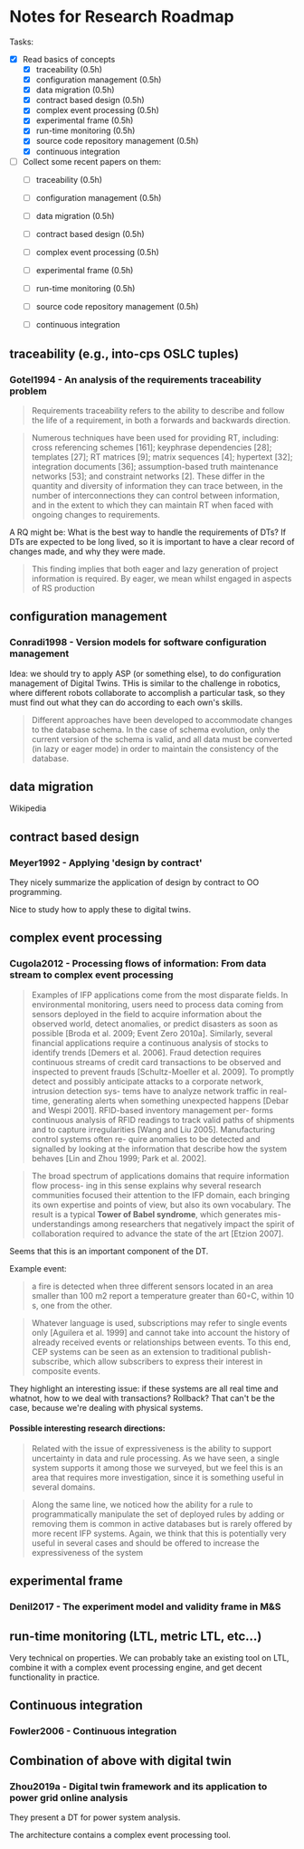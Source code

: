 # Notes for Research Roadmap

Tasks:
- [x] Read basics of concepts
  - [x] traceability (0.5h)
  - [x] configuration management (0.5h)
  - [x] data migration (0.5h)
  - [x] contract based design (0.5h)
  - [x] complex event processing (0.5h)
  - [x] experimental frame (0.5h)
  - [x] run-time monitoring (0.5h)
  - [x] source code repository management (0.5h)
  - [x] continuous integration
- [ ] Collect some recent papers on them:
  - [ ] traceability (0.5h)
  - [ ] configuration management (0.5h)
  - [ ] data migration (0.5h)
  - [ ] contract based design (0.5h)
  - [ ] complex event processing (0.5h)
  - [ ] experimental frame (0.5h)
  - [ ] run-time monitoring (0.5h)
  - [ ] source code repository management (0.5h)
  - [ ] continuous integration


## traceability (e.g., into-cps OSLC tuples)

### Gotel1994 - An analysis of the requirements traceability problem

> Requirements traceability refers to the ability to describe and follow the life of a requirement, in both a forwards and backwards direction.

> Numerous techniques have been used for providing RT, including: cross referencing schemes [161]; keyphrase dependencies [28]; templates [27]; RT matrices [9]; matrix sequences [4]; hypertext [32]; integration documents [36]; assumption-based truth maintenance networks [53]; and constraint networks [2]. 
> These differ in the quantity and diversity of information they can trace between, in the number of interconnections they can control between information, and in the extent to which they can maintain RT when faced with ongoing changes to requirements.

A RQ might be:
What is the best way to handle the requirements of DTs? If DTs are expected to be long lived, so it is important to have a clear record of changes made, and why they were made.

> This finding implies that both eager and lazy generation of project information is required. By eager, we mean whilst engaged in aspects of RS production

## configuration management

### Conradi1998 - Version models for software configuration management

Idea: we should try to apply ASP (or something else), to do configuration management of Digital Twins. THis is similar to the challenge in robotics, where different robots collaborate to accomplish a particular task, so they must find out what they can do according to each own's skills.

> Different approaches have been developed to accommodate changes to the database schema. In the case of schema evolution, only the current version of the schema is valid, and all data must be converted (in lazy or eager mode) in order to maintain the consistency of the database.

## data migration

Wikipedia

## contract based design

### Meyer1992 - Applying 'design by contract'

They nicely summarize the application of design by contract to OO programming.

Nice to study how to apply these to digital twins.

## complex event processing

### Cugola2012 - Processing flows of information: From data stream to complex event processing

> Examples of IFP applications come from the most disparate fields. In environmental monitoring, users need to process data coming from sensors deployed in the field to acquire information about the observed world, detect anomalies, or predict disasters as soon as possible [Broda et al. 2009; Event Zero 2010a]. Similarly, several financial applications require a continuous analysis of stocks to identify trends [Demers et al. 2006]. Fraud detection requires continuous streams of credit card transactions to be observed and inspected to prevent frauds [Schultz-Moeller et al. 2009]. To promptly detect and possibly anticipate attacks to a corporate network, intrusion detection sys- tems have to analyze network traffic in real-time, generating alerts when something unexpected happens [Debar and Wespi 2001]. RFID-based inventory management per- forms continuous analysis of RFID readings to track valid paths of shipments and to capture irregularities [Wang and Liu 2005]. Manufacturing control systems often re- quire anomalies to be detected and signalled by looking at the information that describe how the system behaves [Lin and Zhou 1999; Park et al. 2002].

> The broad spectrum of applications domains that require information flow process- ing in this sense explains why several research communities focused their attention to the IFP domain, each bringing its own expertise and points of view, but also its own vocabulary. The result is a typical **Tower of Babel syndrome**, which generates mis- understandings among researchers that negatively impact the spirit of collaboration required to advance the state of the art [Etzion 2007].

Seems that this is an important component of the DT.

Example event:
> a fire is detected when three different sensors located in an area smaller than 100 m2 report a temperature greater than 60◦C, within 10 s, one from the other.

> Whatever language is used, subscriptions may refer to single events only [Aguilera et al. 1999] and cannot take into account the history of already received events or relationships between events. To this end, CEP systems can be seen as an extension to traditional publish-subscribe, which allow subscribers to express their interest in composite events. 

They highlight an interesting issue:
if these systems are all real time and whatnot, how to we deal with transactions? Rollback? That can't be the case, because we're dealing with physical systems.

#### Possible interesting research directions:

> Related with the issue of expressiveness is the ability to support uncertainty in data and rule processing. As we have seen, a single system supports it among those we surveyed, but we feel this is an area that requires more investigation, since it is something useful in several domains.

> Along the same line, we noticed how the ability for a rule to programmatically manipulate the set of deployed rules by adding or removing them is common in active databases but is rarely offered by more recent IFP systems. Again, we think that this is potentially very useful in several cases and should be offered to increase the expressiveness of the system

## experimental frame

### Denil2017 - The experiment model and validity frame in M&S

## run-time monitoring (LTL, metric LTL, etc...)

Very technical on properties.
We can probably take an existing tool on LTL, combine it with a complex event processing engine, and get decent functionality in practice.

## Continuous integration

### Fowler2006 - Continuous integration

## Combination of above with digital twin

### Zhou2019a - Digital twin framework and its application to power grid online analysis

They present a DT for power system analysis.

The architecture contains a complex event processing tool.
